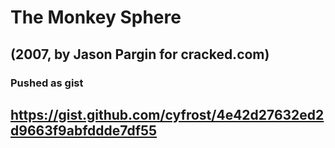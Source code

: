 # The Monkey Sphere  
## (2007, by Jason Pargin for cracked.com)

### Pushed as gist

## https://gist.github.com/cyfrost/4e42d27632ed2d9663f9abfddde7df55
